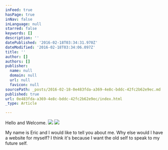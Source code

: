 ```yaml
---
inFeed: true
hasPage: true
inNav: false
inLanguage: null
starred: false
keywords: []
description: ''
datePublished: '2016-02-18T03:34:31.970Z'
dateModified: '2016-02-18T03:34:06.097Z'
title: ''
author: []
authors: []
publisher:
  name: null
  domain: null
  url: null
  favicon: null
sourcePath: _posts/2016-02-18-0e483fda-a369-4e8c-bddc-42fc2b62e9ec.md
published: true
url: 0e483fda-a369-4e8c-bddc-42fc2b62e9ec/index.html
_type: Article

---
```

Hello and Welcome. ![](https://the-grid-user-content.s3-us-west-2.amazonaws.com/565749dc-32ba-4c7f-a99b-53a08b5a7c4f.jpg)
![](https://the-grid-user-content.s3-us-west-2.amazonaws.com/99053207-6947-453d-accd-9ab18e9c51ea.jpg)

My name is Eric and I would like to tell you about me. Why else would I have a website for myself? I think it's because I want the old self to speak to my future self.